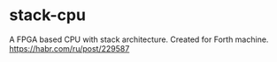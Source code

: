 # stack-cpu
A FPGA based CPU with stack architecture. Created for Forth machine.
https://habr.com/ru/post/229587
